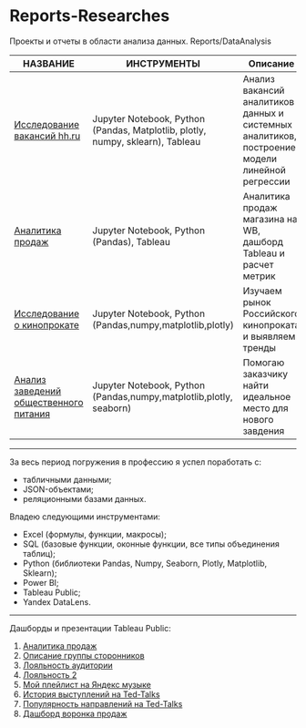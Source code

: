 # Reports-Researches
Проекты и отчеты в области анализа данных. Reports/DataAnalysis


| НАЗВАНИЕ                                                                                                                                                                                                                                                                                                                                                                                       | ИНСТРУМЕНТЫ                                                                    | Описание                                                                                       |
| ---------------------------------------------------------------------------------------------------------------------------------------------------------------------------------------------------------------------------------------------------------------------------------------------------------------------------------------------------------------------------------------------- | ------------------------------------------------------------------------------ | ---------------------------------------------------------------------------------------------- |
| [Исследование вакансий hh.ru](https://github.com/SamurYusupov/Reports-Researches/blob/main/%D0%B8%D1%81%D1%81%D0%BB%D0%B5%D0%B4%D0%BE%D0%B2%D0%B0%D0%BD%D0%B8%D0%B5_%D0%B2%D0%B0%D0%BA%D0%B0%D0%BD%D1%81%D0%B8%D0%B9_%D0%BD%D0%BE%D0%B2%D1%8B%D0%B9_%D0%B2%D0%B0%D1%80%D0%B8%D0%B0%D0%BD%D1%82.ipynb)                                                                                           | Jupyter Notebook, Python (Pandas, Matplotlib, plotly, numpy, sklearn), Tableau | Анализ вакансий аналитиков данных и системных аналитиков, построение модели линейной регрессии |
| [Аналитика продаж](https://github.com/SamurYusupov/Reports-Researches/commit/3920e1c57649bf8f450d25b8ba7a9b47e91726dd)                                                                                                                                                                                                                                                                           | Jupyter Notebook, Python (Pandas), Tableau                                     | Аналитика продаж магазина на WB, дашборд Tableau и расчет метрик                               |
| [Исследование о кинопрокате](https://github.com/SamurYusupov/Reports-Researches/blob/main/%D0%98%D1%81%D1%81%D0%BB%D0%B5%D0%B4%D0%BE%D0%B2%D0%B0%D0%BD%D0%B8%D0%B5%20%D0%BE%20%D0%BA%D0%B8%D0%BD%D0%BE%D0%BF%D1%80%D0%BE%D0%BA%D0%B0%D1%82%D0%B5.ipynb)                                                                                                                                         | Jupyter Notebook, Python (Pandas,numpy,matplotlib,plotly)                      | Изучаем рынок Российского кинопроката и выявляем тренды                                        |
| [Анализ заведений общественного питания](https://github.com/SamurYusupov/Reports-Researches/blob/main/%D0%90%D0%BD%D0%B0%D0%BB%D0%B8%D0%B7%20%D0%B7%D0%B0%D0%B2%D0%B5%D0%B4%D0%B5%D0%BD%D0%B8%D0%B9%20%D0%BE%D0%B1%D1%89%D0%B5%D1%81%D1%82%D0%B2%D0%B5%D0%BD%D0%BD%D0%BE%D0%B3%D0%BE%20%D0%BF%D0%B8%D1%82%D0%B0%D0%BD%D0%B8%D1%8F%20%D0%9C%D0%BE%D1%81%D0%BA%D0%B2%D1%8B.ipynb)                 | Jupyter Notebook, Python (Pandas,numpy,matplotlib,plotly, seaborn)             | Помогаю заказчику найти идеальное место для нового завдения                                    |
-----------------------------------------------------------------------------------------------------------------------------------------------------------------------------
За весь период погружения в профессию я успел поработать с:
- табличными данными;
- JSON-объектами;
- реляционными базами данных.

Владею следующими инструментами:
- Excel (формулы, функции, макросы);
- SQL (базовые функции, оконные функции, все типы объединения таблиц);
- Python (библиотеки Pandas, Numpy, Seaborn, Plotly, Matplotlib, Sklearn);
- Power BI;
- Tableau Public;
- Yandex DataLens.
-----------------------------------------------------------------------------------------------------------------------------------------------------------------------------
Дашборды и презентации Tableau Public:
1. [Аналитика продаж](https://public.tableau.com/views/_17366844520100/sheet18?:language=en-US&:sid=&:redirect=auth&:display_count=n&:origin=viz_share_link )
2. [Описание группы сторонников](https://public.tableau.com/views/DASHBORD2_17284144396520/sheet24?:language=en-US&:sid=&:redirect=auth&:display_count=n&:origin=viz_share_link)
3. [Лояльность аудитории](https://public.tableau.com/views/DASHBORD2_17284141477000/sheet15?:language=en-US&:sid=&:redirect=auth&:display_count=n&:origin=viz_share_link )
4. [Лояльность 2](https://public.tableau.com/views/DASHBORD_17281560307570/sheet12?:language=en-US&:sid=&:redirect=auth&:display_count=n&:origin=viz_share_link )
5. [Мой плейлист на Яндекс музыке](https://public.tableau.com/views/MyYandexMusic/sheet11?:language=en-US&:sid=&:redirect=auth&:display_count=n&:origin=viz_share_link)
6. [История выступлений на Ted-Talks](https://public.tableau.com/views/Ypracticum_DASHBORD/sheet4?:language=en-US&:sid=&:redirect=auth&:display_count=n&:origin=viz_share_link)
7. [Популярность направлений на Ted-Talks](https://public.tableau.com/views/Ypracticum_DASHBORD_17272737066330/2018-2021?:language=en-US&:sid=&:redirect=auth&:display_count=n&:origin=viz_share_link)
8. [Дашборд воронка продаж](https://datalens.yandex/vqmz6wmjxh92h?state=0658c3ec155)
